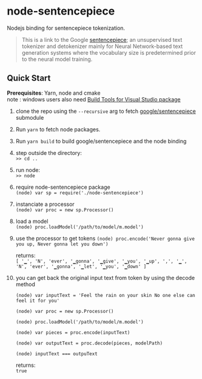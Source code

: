 # node-sentencepiece

Nodejs binding for sentencepiece tokenization.

> This is a link to the Google [sentencepiece](https://github.com/google/sentencepiece); an unsupervised text tokenizer and detokenizer mainly for Neural Network-based text generation systems where the vocabulary size is predetermined prior to the neural model training.

## Quick Start

**Prerequisites**: Yarn, node and cmake  
note : windows users also need [Build Tools for Visual Studio package](https://visualstudio.microsoft.com/fr/downloads/?rr=https%3A%2F%2Fwww.google.com%2F)

1. clone the repo using the `--recursive` arg to fetch [google/sentencepiece](https://github.com/google/sentencepiece) submodule
1. Run `yarn` to fetch node packages.
1. Run `yarn build` to build google/sentencepiece and the node binding
1. step outside the directory:  
   `>> cd ..`
1. run node:  
   `>> node`
1. require node-sentencepiece package  
   `(node) var sp = require('./node-sentencepiece')`
1. instanciate a processor  
   `(node) var proc = new sp.Processor()`
1. load a model  
   `(node) proc.loadModel('/path/to/model/m.model')`
1. use the processor to get tokens
   `(node) proc.encode('Never gonna give you up, Never gonna let you down')`

   returns:  
   `[ '▁', 'N', 'ever', '▁gonna', '▁give', '▁you', '▁up', ',', '▁', 'N', 'ever', '▁gonna', '▁let', '▁you', '▁down' ]`

1. you can get back the original input text from token by using the decode method

   `(node) var inputText = 'Feel the rain on your skin No one else can feel it for you'`

   `(node) var proc = new sp.Processor()`

   `(node) proc.loadModel('/path/to/model/m.model')`

   `(node) var pieces = proc.encode(inputText)`

   `(node) var outputText = proc.decode(pieces, modelPath)`

   `(node) inputText === outpuText`

   returns:  
   `true`
